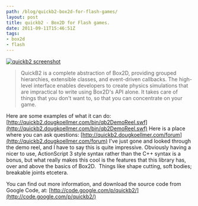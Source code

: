 ```yaml
---
path: /blog/quickb2-box2d-for-flash-games/
layout: post
title: quickb2 - Box2D for Flash games.
date: 2011-09-11T15:46:51Z
tags:
- box2d
- flash
---
```


[![](/content/images/2011/09/quickb2.png "quickb2 screenshot")](http://quickb2.dougkoellmer.com/bin/qb2DemoReel.swf)

> QuickB2 is a complete abstraction of Box2D, providing grouped hierarchies, extensible classes, and event-driven callbacks. The high-level interface enables developers to create physics simulations that are impractical to write using Box2D's API alone. It takes care of things that you don't want to, so that you can concentrate on your game.

Here are some examples of what it can do: [http://quickb2.dougkoellmer.com/bin/qb2DemoReel.swf](http://quickb2.dougkoellmer.com/bin/qb2DemoReel.swf) Here is a place where you can ask questions: [http://quickb2.dougkoellmer.com/forum](http://quickb2.dougkoellmer.com/forum) I've just gone and looked through the demo reel, and I have to say this is quite impressive. Obviously having a nicer to use, ActionScript 3 style syntax rather than the C++ syntax is a bonus, but what really makes this cool is the features that this library has, over and above the basics of Box2D.  Things like shape cutting, soft bodies; breakable joints etcetera.

You can find out more information, and download the source code from Google Code, at: [http://code.google.com/p/quickb2/](http://code.google.com/p/quickb2/)